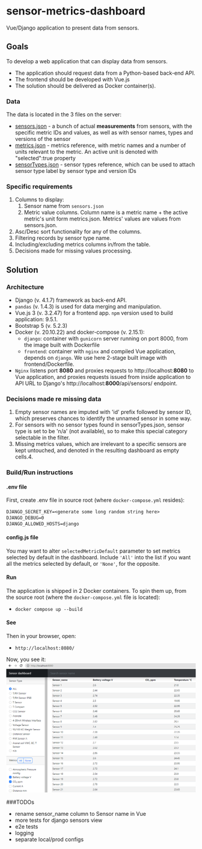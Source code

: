 # sensor-metrics-dashboard
Vue/Django application to present data from sensors.

## Goals
To develop a web application that can display data from sensors. 
* The application should request data from a Python-based back-end API.
* The frontend should be developed with Vue.js
* The solution should be delivered as Docker container(s).

### Data
The data is located in the 3 files on the server:
* [sensors.json](docs/sensors.md) - a bunch of actual **measurements** from sensors, with the specific metric IDs and values, as well as with sensor names, types and versions of the sensor
* [metrics.json](docs/metrics.md) - metrics reference, with metric names and a number of units relevant to the metric. An active unit is denoted with "selected":true property
* [sensorTypes.json](docs/sensor_types.md) - sensor types reference, which can be used to attach sensor type label by sensor type and version IDs

### Specific requirements
1. Columns to display:
   1. Sensor name from `sensors.json`
   2. Metric value columns. Column name is a metric name + the active metric's  unit form metrics.json. Metrics' values are values from sensors.json.
2. Asc/Desc sort functionality for any of the columns.
3. Filtering records by sensor type name.
4. Including/excluding metrics columns in/from the table.
5. Decisions made for missing values processing.


## Solution
### Architecture
* Django (v. 4.1.7) framework as back-end API.
* `pandas` (v. 1.4.3) is used for data merging and manipulation.
* Vue.js 3 (v. 3.2.47) for a frontend app. `npm` version used to build application: 9.5.1.
* Bootstrap 5 (v. 5.2.3)
* Docker (v. 20.10.22) and docker-compose (v. 2.15.1):
  * `django`: container with `gunicorn` server running on port 8000, from the image built with Dockerfile
  * `frontend`: container with `nginx` and compiled Vue application, depends on `django`. We use here 2-stage built image with frontend/Dockerfile. 
* `Nginx` listens port **8080** and proxies requests to http://localhost:**8080** to Vue application, and proxies requests issued from inside application to API URL to Django's http://localhost:**8000**/api/sensors/ endpoint.

### Decisions made re missing data
1. Empty sensor names are imputed with 'id' prefix followed by sensor ID, which preserves chances to identify the unnamed sensor in some way.
2. For sensors with no sensor types found in sensorTypes.json, sensor type is set to be 'n/a' (not available), so to make this special category selectable in the filter.
3. Missing metrics values, which are irrelevant to a specific sensors are kept untouched, and denoted in the resulting dashboard as empty cells.4. 

### Build/Run instructions
#### .env file
First, create .env file in source root (where `docker-compose.yml` resides):
```
DJANGO_SECRET_KEY=<generate some long random string here>
DJANGO_DEBUG=0
DJANGO_ALLOWED_HOSTS=django

```

#### config.js file
You may want to alter `selectedMetricDefault` parameter to set metrics selected by default in the dashboard. Include `'All'` into the list if you want all the metrics selected by default, or `'None'`, for the opposite.

#### Run
The application is shipped in 2 Docker containers. To spin them up, from the source root (where the `docker-compose.yml` file is located):
* `docker compose up --build`

#### See
Then in your browser, open:
* `http://localhost:8080/`
 
Now, you see it:
![img.png](docs/img/img.png)

###TODOs
* rename sensor_name column to Sensor name in Vue
* more tests for django sensors view
* e2e tests
* logging
* separate local/prod configs
